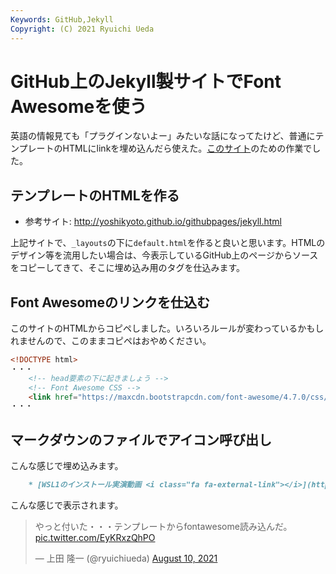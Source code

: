 ```yaml
---
Keywords: GitHub,Jekyll
Copyright: (C) 2021 Ryuichi Ueda
---
```


# GitHub上のJekyll製サイトでFont Awesomeを使う

英語の情報見ても「プラグインないよー」みたいな話になってたけど、普通にテンプレートのHTMLにlinkを埋め込んだら使えた。[このサイト](https://shellgei.github.io/info/)のための作業でした。

## テンプレートのHTMLを作る

* 参考サイト: http://yoshikyoto.github.io/githubpages/jekyll.html

上記サイトで、`_layouts`の下に`default.html`を作ると良いと思います。HTMLのデザイン等を流用したい場合は、今表示しているGitHub上のページからソースをコピーしてきて、そこに埋め込み用のタグを仕込みます。

## Font Awesomeのリンクを仕込む

このサイトのHTMLからコピペしました。いろいろルールが変わっているかもしれませんので、このままコピペはおやめください。

```html
<!DOCTYPE html>
・・・
    <!-- head要素の下に起きましょう -->
    <!-- Font Awesome CSS -->
    <link href="https://maxcdn.bootstrapcdn.com/font-awesome/4.7.0/css/font-awesome.min.css" rel="stylesheet" integrity="sha384-wvfXpqpZZVQGK6TAh5PVlGOfQNHSoD2xbE+QkPxCAFlNEevoEH3Sl0sibVcOQVnN" crossorigin="anonymous">
・・・
```

## マークダウンのファイルでアイコン呼び出し

こんな感じで埋め込みます。

```md
    * [WSL1のインストール実演動画 <i class="fa fa-external-link"></i>](https://youtu.be/JAszcQ8IEwg)
```

こんな感じで表示されます。

<blockquote class="twitter-tweet" data-partner="tweetdeck"><p lang="ja" dir="ltr">やっと付いた・・・テンプレートからfontawesome読み込んだ。 <a href="https://t.co/EyKRxzQhPO">pic.twitter.com/EyKRxzQhPO</a></p>&mdash; 上田 隆一 (@ryuichiueda) <a href="https://twitter.com/ryuichiueda/status/1424901325255438336?ref_src=twsrc%5Etfw">August 10, 2021</a></blockquote>
<script async src="https://platform.twitter.com/widgets.js" charset="utf-8"></script>

